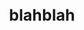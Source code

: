 ---
layout: tag-blog
title: blahblah
slug: blahblah
category: essay
menu: false
order: 1
header-img: ""
---